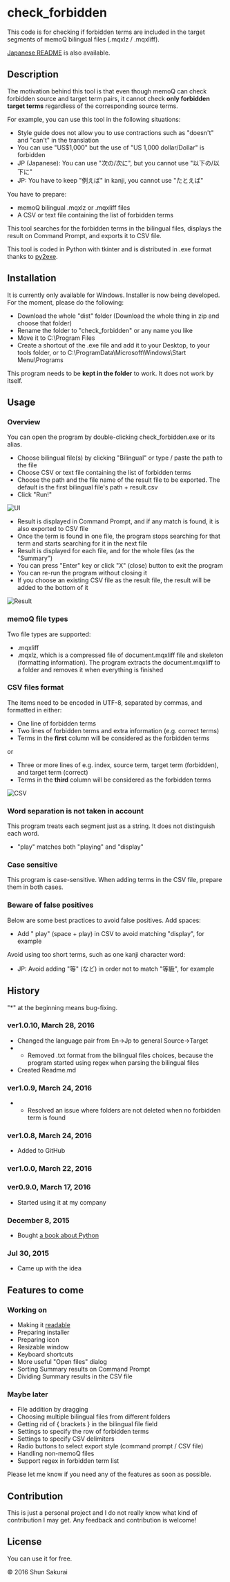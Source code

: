 # check_forbidden
This code is for checking if forbidden terms are included in the target segments of memoQ bilingual files (.mqxlz / .mqxliff).

[Japanese README](https://github.com/ShunSakurai/password/blob/master/README_jpn.md) is also available.

## Description
The motivation behind this tool is that even though memoQ can check forbidden source and target term pairs, it cannot check **only forbidden target terms** regardless of the corresponding source terms.

For example, you can use this tool in the following situations:

- Style guide does not allow you to use contractions such as "doesn't" and "can't" in the translation
- You can use "US$1,000" but the use of "US 1,000 dollar/Dollar" is forbidden
- JP (Japanese): You can use "次の/次に", but you cannot use "以下の/以下に"
- JP: You have to keep "例えば" in kanji, you cannot use "たとえば"

You have to prepare:

- memoQ bilingual .mqxlz or .mqxliff files
- A CSV or text file containing the list of forbidden terms

This tool searches for the forbidden terms in the bilingual files, displays the result on Command Prompt, and exports it to CSV file.

This tool is coded in Python with tkinter and is distributed in .exe format thanks to [py2exe](http://www.py2exe.org/).

## Installation
It is currently only available for Windows.
Installer is now being developed. For the moment, please do the following:

- Download the whole "dist" folder (Download the whole thing in zip and choose that folder)
- Rename the folder to "check_forbidden" or any name you like
- Move it to C:\Program Files
- Create a shortcut of the .exe file and add it to your Desktop, to your tools folder, or to C:\ProgramData\Microsoft\Windows\Start Menu\Programs

This program needs to be **kept in the folder** to work. It does not work by itself.

## Usage

### Overview
You can open the program by double-clicking check_forbidden.exe or its alias.

- Choose bilingual file(s) by clicking "Bilingual" or type / paste the path to the file
- Choose CSV or text file containing the list of forbidden terms
- Choose the path and the file name of the result file to be exported. The default is the first bilingual file's path + result.csv
- Click "Run!"

![UI](https://raw.github.com/wiki/ShunSakurai/check_forbidden/check_forbidden_ui.png)

- Result is displayed in Command Prompt, and if any match is found, it is also exported to CSV file
- Once the term is found in one file, the program stops searching for that term and starts searching for it in the next file
- Result is displayed for each file, and for the whole files (as the "Summary")
- You can press "Enter" key or click "X" (close) button to exit the program
- You can re-run the program without closing it
- If you choose an existing CSV file as the result file, the result will be added to the bottom of it

![Result](https://raw.github.com/wiki/ShunSakurai/check_forbidden/check_forbidden_result.png)

### memoQ file types
Two file types are supported:

- .mqxliff
- .mqxlz, which is a compressed file of document.mqxliff file and skeleton (formatting information). The program extracts the document.mqxliff to a folder and removes it when everything is finished

### CSV files format
The items need to be encoded in UTF-8, separated by commas, and formatted in either:

- One line of forbidden terms
- Two lines of forbidden terms and extra information (e.g. correct terms)
- Terms in the **first** column will be considered as the forbidden terms

or

- Three or more lines of e.g. index, source term, target term (forbidden), and target term (correct)
- Terms in the **third** column will be considered as the forbidden terms

![CSV](https://raw.github.com/wiki/ShunSakurai/check_forbidden/check_forbidden_CSV.png)

### Word separation is not taken in account
This program treats each segment just as a string. It does not distinguish each word.

- "play" matches both "playing" and "display"

### Case sensitive
This program is case-sensitive. When adding terms in the CSV file, prepare them in both cases.

### Beware of false positives
Below are some best practices to avoid false positives.
Add spaces:

- Add " play" (space + play) in CSV to avoid matching "display", for example

Avoid using too short terms, such as one kanji character word:

- JP: Avoid adding "等" (など) in order not to match "等級", for example

## History

"*" at the beginning means bug-fixing.

### ver1.0.10, March 28, 2016
- Changed the language pair from En->Jp to general Source->Target
- * Removed .txt format from the bilingual files choices, because the program started using regex when parsing the bilingual files
- Created Readme.md

### ver1.0.9, March 24, 2016
- * Resolved an issue where folders are not deleted when no forbidden term is found

### ver1.0.8, March 24, 2016
- Added to GitHub

### ver1.0.0, March 22, 2016
### ver0.9.0, March 17, 2016
- Started using it at my company

### December 8, 2015
- Bought [a book about Python](http://www.amazon.co.jp/dp/4797371595)

### Jul 30, 2015
- Came up with the idea

## Features to come
### Working on

- Making it [readable](http://www.amazon.com/dp/0596802293)
- Preparing installer
- Preparing icon
- Resizable window
- Keyboard shortcuts
- More useful "Open files" dialog
- Sorting Summary results on Command Prompt
- Dividing Summary results in the CSV file

### Maybe later

- File addition by dragging
- Choosing multiple bilingual files from different folders
- Getting rid of { brackets } in the bilingual file field
- Settings to specify the row of forbidden terms
- Settings to specify CSV delimiters
- Radio buttons to select export style (command prompt / CSV file)
- Handling non-memoQ files
- Support regex in forbidden term list

Please let me know if you need any of the features as soon as possible.

## Contribution
This is just a personal project and I do not really know what kind of contribution I may get. Any feedback and contribution is welcome!

## License
You can use it for free.

© 2016 Shun Sakurai
